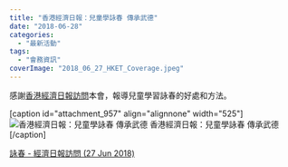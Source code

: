 ```yaml
---
title: "香港經濟日報：兒童學詠春 傳承武德"
date: "2018-06-28"
categories: 
  - "最新活動"
tags: 
  - "會務資訊"
coverImage: "2018_06_27_HKET_Coverage.jpeg"
---
```


感謝[香港經濟日報訪問](https://paper.hket.com/article/2102736/%E5%85%92%E7%AB%A5%E5%AD%B8%E8%A9%A0%E6%98%A5%20%E5%82%B3%E6%89%BF%E6%AD%A6%E5%BE%B7)本會，報導兒童學習詠春的好處和方法。<!--more-->

\[caption id="attachment\_957" align="alignnone" width="525"\]![香港經濟日報：兒童學詠春 傳承武德](images/2018_06_27_HKET_Coverage-1024x970.jpeg) 香港經濟日報：兒童學詠春 傳承武德\[/caption\]

[詠春 - 經濟日報訪問 (27 Jun 2018)](http://13.229.250.225/wp-content/uploads/2018/06/詠春-經濟日報訪問-27-Jun-2018.pdf)
